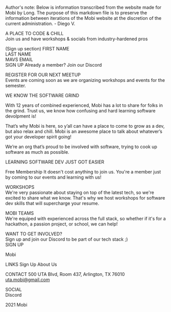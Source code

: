 Author's note: Below is information transcribed from the website made for Mobi by Long. The purpose of this markdown file is to preserve the information between iterations of the Mobi website at the discretion of the current administration.  - Diego V.

A PLACE TO CODE & CHILL  
Join us and have workshops & socials from industry-hardened pros

(Sign up section)
FIRST NAME  
LAST NAME  
MAVS EMAIL  
SIGN UP
Already a member? Join our Discord  

REGISTER FOR OUR NEXT MEETUP  
Events are coming soon as we are organizing workshops and events for the semester.

WE KNOW THE SOFTWARE GRIND  


With 12 years of combined experienced, Mobi has a lot to share for folks in the grind. Trust us, we know how confusing and hard learning software devolpment is!

That’s why Mobi is here, so y’all can have a place to come to grow as a dev, but also relax and chill. Mobi is an awesome place to talk about whatever’s got your developer spirit going!

We’re an org that’s proud to be involved with software, trying to cook up software as much as possible.

LEARNING SOFTWARE DEV JUST GOT EASIER  


Free Membership
It doesn't cost anything to join us. You're a member just by coming to our events and learning with us!

WORKSHOPS  
We're very passionate about staying on top of the latest tech, so we're excited to share what we know. That's why we host workshops for software dev skills that will supercharge your resume. 

MOBI TEAMS  
We're equiped with experienced across the full stack, so whether if it's for a hackathon, a passion project, or school, we can help!  

WANT TO GET INVOLVED?  
Sign up and join our Discord to be part of our tech stack ;)  
SIGN UP  

Mobi  

LINKS
Sign Up
About Us

CONTACT
500 UTA Blvd, Room 437,
Arlington, TX 76010
uta.mobi@gmail.com 

SOCIAL  
Discord  

2021 Mobi